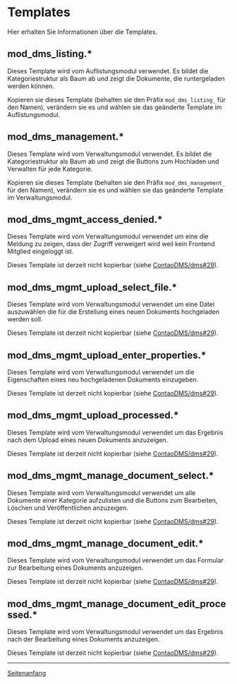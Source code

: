 <a name="top"></a>
# Templates

Hier erhalten Sie Informationen über die Templates.


## mod_dms_listing.* ##

Dieses Template wird vom Auflistungsmodul verwendet. Es bildet die Kategoriestruktur als Baum ab und zeigt die Dokumente, die runtergeladen werden können.

Kopieren sie dieses Template (behalten sie den Präfix `mod_dms_listing_` für den Namen), verändern sie es und wählen sie das geänderte Template im Auflistungsmodul.

## mod_dms_management.* ##

Dieses Template wird vom Verwaltungsmodul verwendet. Es bildet die Kategoriestruktur als Baum ab und zeigt die Buttons zum Hochladen und Verwalten für jede Kategorie.

Kopieren sie dieses Template (behalten sie den Präfix `mod_dms_management_` für den Namen), verändern sie es und wählen sie das geänderte Template im Verwaltungsmodul.

## mod_dms_mgmt_access_denied.* ##

Dieses Template wird vom Verwaltungsmodul verwendet um eine die Meldung zu zeigen, dass der Zugriff verweigert wird weil kein Frontend Mitglied eingeloggt ist.

Dieses Template ist derzeit nicht kopierbar (siehe [ContaoDMS/dms#29](https://github.com/ContaoDMS/dms/issues/29)).


## mod_dms_mgmt_upload_select_file.* ##

Dieses Template wird vom Verwaltungsmodul verwendet um eine Datei auszuwählen die für die Erstellung eines neuen Dokuments hochgeladen werden soll.

Dieses Template ist derzeit nicht kopierbar (siehe [ContaoDMS/dms#29](https://github.com/ContaoDMS/dms/issues/29)).


## mod_dms_mgmt_upload_enter_properties.* ##

Dieses Template wird vom Verwaltungsmodul verwendet um die Eigenschaften eines neu hochgeladenen Dokuments einzugeben.

Dieses Template ist derzeit nicht kopierbar (siehe [ContaoDMS/dms#29](https://github.com/ContaoDMS/dms/issues/29)).


## mod_dms_mgmt_upload_processed.* ##

Dieses Template wird vom Verwaltungsmodul verwendet um das Ergebnis nach dem Upload eines neuen Dokuments anzuzeigen.

Dieses Template ist derzeit nicht kopierbar (siehe [ContaoDMS/dms#29](https://github.com/ContaoDMS/dms/issues/29)).


## mod_dms_mgmt_manage_document_select.* ##

Dieses Template wird vom Verwaltungsmodul verwendet um alle Dokumente einer Kategorie aufzulisten und die Buttons zum Bearbeiten, Löschen und Veröffentlichen anzuzeigen.

Dieses Template ist derzeit nicht kopierbar (siehe [ContaoDMS/dms#29](https://github.com/ContaoDMS/dms/issues/29)).


## mod_dms_mgmt_manage_document_edit.* ##

Dieses Template wird vom Verwaltungsmodul verwendet um das Formular zur Bearbeitung eines Dokuments anzuzeigen.

Dieses Template ist derzeit nicht kopierbar (siehe [ContaoDMS/dms#29](https://github.com/ContaoDMS/dms/issues/29)).


## mod_dms_mgmt_manage_document_edit_processed.* ##

Dieses Template wird vom Verwaltungsmodul verwendet um das Ergebnis nach der Bearbeitung eines Dokuments anzuzeigen.

Dieses Template ist derzeit nicht kopierbar (siehe [ContaoDMS/dms#29](https://github.com/ContaoDMS/dms/issues/29)).



----------

[Seitenanfang](#top)
